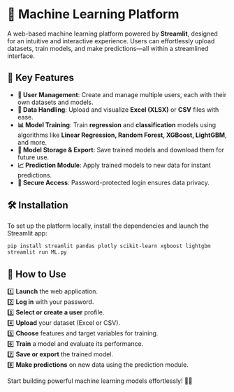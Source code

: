 # 🚀 Machine Learning Platform  

A web-based machine learning platform powered by **Streamlit**, designed for an intuitive and interactive experience. Users can effortlessly upload datasets, train models, and make predictions—all within a streamlined interface.  

## 🌟 Key Features  
- **🔹 User Management**: Create and manage multiple users, each with their own datasets and models.  
- **📂 Data Handling**: Upload and visualize **Excel (XLSX)** or **CSV** files with ease.  
- **📊 Model Training**: Train **regression** and **classification** models using algorithms like **Linear Regression, Random Forest, XGBoost, LightGBM**, and more.  
- **💾 Model Storage & Export**: Save trained models and download them for future use.  
- **📈 Prediction Module**: Apply trained models to new data for instant predictions.  
- **🔐 Secure Access**: Password-protected login ensures data privacy.  

## 🛠 Installation  
To set up the platform locally, install the dependencies and launch the Streamlit app:  

```sh  
pip install streamlit pandas plotly scikit-learn xgboost lightgbm  
streamlit run ML.py  
```

## 🚀 How to Use  
1️⃣ **Launch** the web application.  
2️⃣ **Log in** with your password.  
3️⃣ **Select or create a user** profile.  
4️⃣ **Upload** your dataset (Excel or CSV).  
5️⃣ **Choose** features and target variables for training.  
6️⃣ **Train** a model and evaluate its performance.  
7️⃣ **Save or export** the trained model.  
8️⃣ **Make predictions** on new data using the prediction module.  

Start building powerful machine learning models effortlessly! 🚀💡

